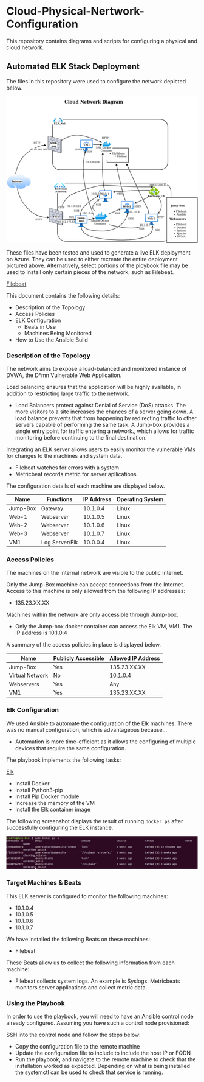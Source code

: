 # Cloud-Physical-Nertwork-Configuration
This repository contains diagrams and scripts for configuring a physical and cloud network.

## Automated ELK Stack Deployment

The files in this repository were used to configure the network depicted below.

![Network Diagram](https://github.com/grifft709/Cloud-Physical-Nertwork-Configuration/blob/main/Diagrams/cloud_network_diagram.jpg)

These files have been tested and used to generate a live ELK deployment on Azure. They can be used to either recreate the entire deployment pictured above. Alternatively, select portions of the ploybook file may be used to install only certain pieces of the network, such as Filebeat.

[Filebeat](../Ansible/filebeat-playbook.yml)

This document contains the following details:
- Description of the Topology
- Access Policies
- ELK Configuration
  - Beats in Use
  - Machines Being Monitored
- How to Use the Ansible Build

### Description of the Topology

The network aims to expose a load-balanced and monitored instance of DVWA, the D*mn Vulnerable Web Application.

Load balancing ensures that the application will be highly available, in addition to restricting large traffic to the network.

- Load Balancers protect against Denial of Service (DoS) attacks. The more visitors to a site increases the chances of a server going down. A load balance prevents that from happening by redirecting traffic to other servers capable of performing the same task. A Jump-box provides a single entry point for traffic entering a network., which allows for traffic monitoring before continuing to the final destination.

Integrating an ELK server allows users to easily monitor the vulnerable VMs for changes to the machines and system data.
- Filebeat watches for errors with a system
- Metricbeat records metric for server apllications

The configuration details of each machine are displayed below.

| Name     | Functions  | IP Address | Operating System |
|----------|------------|------------|------------------|
| Jump-Box | Gateway    | 10.1.0.4   | Linux            |
| Web-1    | Webserver  | 10.1.0.5   | Linux            |
| Web-2    | Webserver  | 10.1.0.6   | Linux            |
| Web-3    | Webserver  | 10.1.0.7   | Linux            |
| VM1      | Log Server/Elk | 10.0.0.4   | Linux            |

### Access Policies

The machines on the internal network are visible to the public Internet. 

Only the Jump-Box machine can accept connections from the Internet. Access to this machine is only allowed from the following IP addresses:
- 135.23.XX.XX

Machines within the network are only accessible through Jump-box.

- Only the Jump-box docker container can access the Elk VM, VM1. The IP address is 10.1.0.4

A summary of the access policies in place is displayed below.

| Name            | Publicly Accessible | Allowed IP Address |
|-----------------|---------------------|--------------------|
| Jump-Box        | Yes                 | 135.23.XX.XX       |
| Virtual Network | No                  | 10.1.0.4           |
| Webservers      | Yes                 | Any                |
| VM1             | Yes                 | 135.23.XX.XX       |

### Elk Configuration

We used Ansible to automate the configuration of the Elk machines. There was no manual configuration, which is advantageous because...
- Automation is more time-efficient as it allows the configuring of multiple devices that require the same configuration.

The playbook implements the following tasks:

[Elk](../Ansible/install-elk.yml)

- Install Docker
- Install Python3-pip
- Install Pip Docker module
- Increase the memory of the VM
- Install the Elk container image

The following screenshot displays the result of running `docker ps` after successfully configuring the ELK instance.

![Docker ps](https://github.com/grifft709/Cloud-Physical-Nertwork-Configuration/blob/main/Diagrams/docker.PNG)

### Target Machines & Beats

This ELK server is configured to monitor the following machines:
- 10.1.0.4
- 10.1.0.5
- 10.1.0.6
- 10.1.0.7

We have installed the following Beats on these machines:
- Filebeat

These Beats allow us to collect the following information from each machine:
- Filebeat collects system logs. An example is Syslogs. Metricbeats monitors server applications and collect metric data.

### Using the Playbook

In order to use the playbook, you will need to have an Ansible control node already configured. Assuming you have such a control node provisioned: 

SSH into the control node and follow the steps below:
- Copy the configuration file to the remote machine 
- Update the configuration file to include to include the host IP or FQDN
- Run the playbook, and navigate to the remote machine to check that the installation worked as expected. Depending on what is being installed the systemctl can be used to check that service is running.
